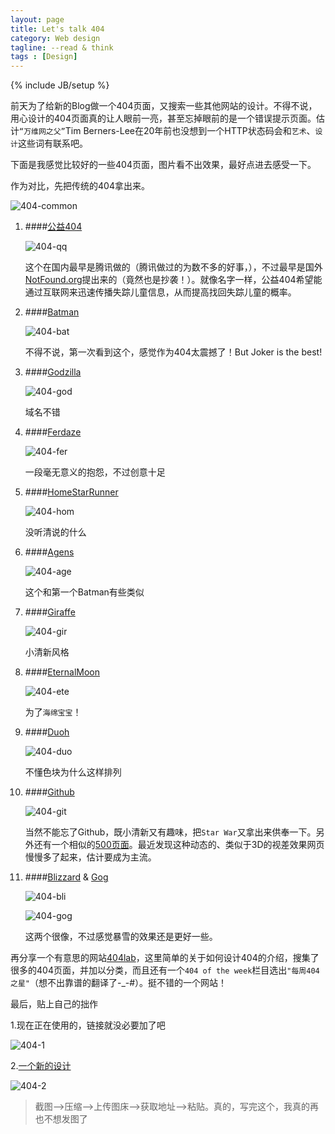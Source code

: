 ```yaml
---
layout: page
title: Let's talk 404
category: Web design
tagline: --read & think
tags : [Design]
---
```

{% include JB/setup %}

前天为了给新的Blog做一个404页面，又搜索一些其他网站的设计。不得不说，用心设计的404页面真的让人眼前一亮，甚至忘掉眼前的是一个错误提示页面。估计`“万维网之父”`Tim Berners-Lee在20年前也没想到一个HTTP状态码会和`艺术`、`设计`这些词有联系吧。

下面是我感觉比较好的一些404页面，图片看不出效果，最好点进去感受一下。

作为对比，先把传统的404拿出来。

![404-common](http://pic.yupoo.com/jok3r/DtshGzTp/medish.jpg)

1. ####[公益404](http://www.qq.com/404/)
	
	![404-qq](http://pic.yupoo.com/jok3r/DtrKX94i/medish.jpg)
	
	这个在国内最早是腾讯做的（腾讯做过的为数不多的好事，），不过最早是国外[NotFound.org](http://notfound.org/)提出来的（竟然也是抄袭！）。就像名字一样，公益404希望能通过互联网来迅速传播失踪儿童信息，从而提高找回失踪儿童的概率。

2. ####[Batman](http://www.batman-3d.de/404)
	
	![404-bat](http://pic.yupoo.com/jok3r/DtrLcfBi/medish.jpg)
	
	不得不说，第一次看到这个，感觉作为404太震撼了！But Joker is the best!

3. ####[Godzilla](http://gdzl.la/404)
	
	![404-god](http://pic.yupoo.com/jok3r/DtrOWhzR/medish.jpg)
	
	域名不错
	
4. ####[Ferdaze](http://www.ferdaze.com/errors/401/)
	
	![404-fer](http://pic.yupoo.com/jok3r/DtrR54Ba/medish.jpg)
	
	一段毫无意义的抱怨，不过创意十足
	
5. ####[HomeStarRunner](http://www.homestarrunner.com/test.html)
	
	![404-hom](http://pic.yupoo.com/jok3r/DtrS6cH1/medish.jpg)
	
	没听清说的什么
	
6. ####[Agens](http://agens.no/404)
	
	![404-age](http://pic.yupoo.com/jok3r/DtrSBoCx/medish.jpg)
	
	这个和第一个Batman有些类似
	
7. ####[Giraffe](http://www.giraffe.net/404)
	
	![404-gir](http://pic.yupoo.com/jok3r/DtrWKa6u/medish.jpg)
	
	小清新风格
	
8. ####[EternalMoon](http://www.eternalmoon.com/404.htm)
	
	![404-ete](http://pic.yupoo.com/jok3r/DtrXIuMc/medish.jpg)
	
	为了`海绵宝宝`！
	
9. ####[Duoh](http://www.duoh.com/404)
	
	![404-duo](http://pic.yupoo.com/jok3r/Dts0TZLR/medish.jpg)
	
	不懂色块为什么这样排列
	
10. ####[Github](https://github.com/404)
	
	![404-git](http://pic.yupoo.com/jok3r/Dts6AHDr/medish.jpg)
	
	当然不能忘了Github，既小清新又有趣味，把`Star War`又拿出来供奉一下。另外还有一个相似的[500页面](https://github.com/500)。最近发现这种动态的、类似于3D的视差效果网页慢慢多了起来，估计要成为主流。
	
11. ####[Blizzard](http://us.blizzard.com/en-us/error.html) & [Gog](http://www.gog.com/error/404)
	
	![404-bli](http://pic.yupoo.com/jok3r/Dts7gXYZ/medish.jpg)
	
	![404-gog](http://pic.yupoo.com/jok3r/Dts6TWZU/medish.jpg)
	
	这两个很像，不过感觉暴雪的效果还是更好一些。

再分享一个有意思的网站[404lab](http://queenofsubtle.com/404/)，这里简单的关于如何设计404的介绍，搜集了很多的404页面，并加以分类，而且还有一个`404 of the week`栏目选出`"每周404之星"`（想不出靠谱的翻译了-_-#）。挺不错的一个网站！

最后，贴上自己的拙作

1.现在正在使用的，链接就没必要加了吧

![404-1](http://pic.yupoo.com/jok3r/DtrsyC5R/medish.jpg)

2.[一个新的设计](http://jingtest.qiniudn.com/)

![404-2](http://pic.yupoo.com/jok3r/DtrszdR2/medish.jpg)

>截图——>压缩——>上传图床——>获取地址——>粘贴。真的，写完这个，我真的再也不想发图了